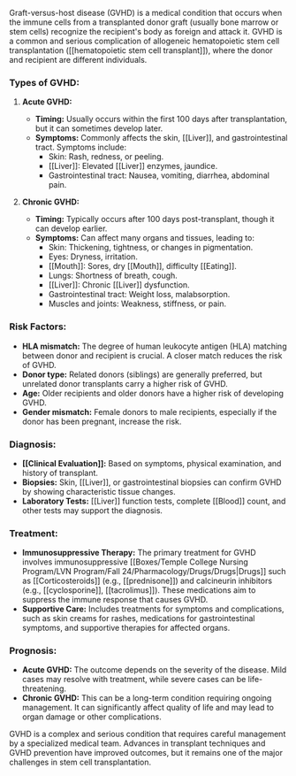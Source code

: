 Graft-versus-host disease (GVHD) is a medical condition that occurs when the immune cells from a transplanted donor graft (usually bone marrow or stem cells) recognize the recipient's body as foreign and attack it. GVHD is a common and serious complication of allogeneic hematopoietic stem cell transplantation ([[hematopoietic stem cell transplant]]), where the donor and recipient are different individuals.

### Types of GVHD:
1. **Acute GVHD:**
   - **Timing:** Usually occurs within the first 100 days after transplantation, but it can sometimes develop later.
   - **Symptoms:** Commonly affects the skin, [[Liver]], and gastrointestinal tract. Symptoms include:
     - Skin: Rash, redness, or peeling.
     - [[Liver]]: Elevated [[Liver]] enzymes, jaundice.
     - Gastrointestinal tract: Nausea, vomiting, diarrhea, abdominal pain.

2. **Chronic GVHD:**
   - **Timing:** Typically occurs after 100 days post-transplant, though it can develop earlier.
   - **Symptoms:** Can affect many organs and tissues, leading to:
     - Skin: Thickening, tightness, or changes in pigmentation.
     - Eyes: Dryness, irritation.
     - [[Mouth]]: Sores, dry [[Mouth]], difficulty [[Eating]].
     - Lungs: Shortness of breath, cough.
     - [[Liver]]: Chronic [[Liver]] dysfunction.
     - Gastrointestinal tract: Weight loss, malabsorption.
     - Muscles and joints: Weakness, stiffness, or pain.

### Risk Factors:
- **HLA mismatch:** The degree of human leukocyte antigen (HLA) matching between donor and recipient is crucial. A closer match reduces the risk of GVHD.
- **Donor type:** Related donors (siblings) are generally preferred, but unrelated donor transplants carry a higher risk of GVHD.
- **Age:** Older recipients and older donors have a higher risk of developing GVHD.
- **Gender mismatch:** Female donors to male recipients, especially if the donor has been pregnant, increase the risk.

### Diagnosis:
- **[[Clinical Evaluation]]:** Based on symptoms, physical examination, and history of transplant.
- **Biopsies:** Skin, [[Liver]], or gastrointestinal biopsies can confirm GVHD by showing characteristic tissue changes.
- **Laboratory Tests:** [[Liver]] function tests, complete [[Blood]] count, and other tests may support the diagnosis.

### Treatment:
- **Immunosuppressive Therapy:** The primary treatment for GVHD involves immunosuppressive [[Boxes/Temple College Nursing Program/LVN Program/Fall 24/Pharmacology/Drugs/Drugs|Drugs]] such as [[Corticosteroids]] (e.g., [[prednisone]]) and calcineurin inhibitors (e.g., [[cyclosporine]], [[tacrolimus]]). These medications aim to suppress the immune response that causes GVHD.
- **Supportive Care:** Includes treatments for symptoms and complications, such as skin creams for rashes, medications for gastrointestinal symptoms, and supportive therapies for affected organs.

### Prognosis:
- **Acute GVHD:** The outcome depends on the severity of the disease. Mild cases may resolve with treatment, while severe cases can be life-threatening.
- **Chronic GVHD:** This can be a long-term condition requiring ongoing management. It can significantly affect quality of life and may lead to organ damage or other complications.

GVHD is a complex and serious condition that requires careful management by a specialized medical team. Advances in transplant techniques and GVHD prevention have improved outcomes, but it remains one of the major challenges in stem cell transplantation.